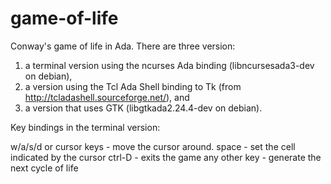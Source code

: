 game-of-life
============

Conway's game of life in Ada.  There are three version:

  1. a terminal version using the ncurses Ada binding (libncursesada3-dev on debian),
  2. a version using the Tcl Ada Shell binding to Tk (from http://tcladashell.sourceforge.net/), and
  3. a version that uses GTK (libgtkada2.24.4-dev on debian).

Key bindings in the terminal version:

w/a/s/d or cursor keys -  move the cursor around.
space - set the cell indicated by the cursor
ctrl-D - exits the game
any other key - generate the next cycle of life
